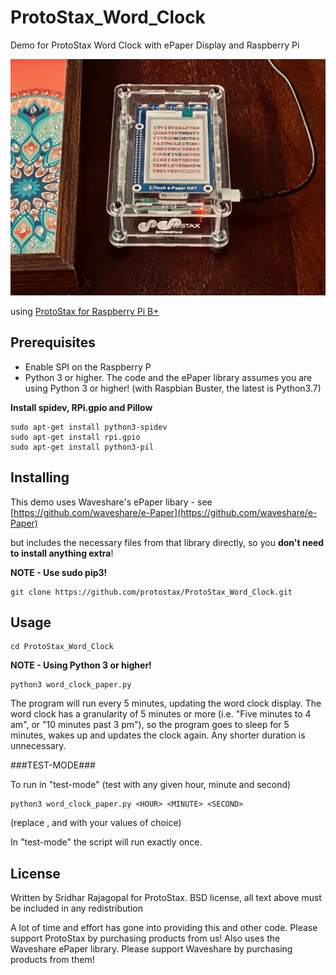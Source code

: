 # ProtoStax_Word_Clock
Demo for ProtoStax Word Clock with ePaper Display and Raspberry Pi

![ProtoStax Word Clock](ProtoStax_Word_Clock_Demo.jpg)

using [ProtoStax for Raspberry Pi B+](https://www.protostax.com/products/protostax-for-raspberry-pi-b)

## Prerequisites

* Enable SPI on the Raspberry P
* Python 3 or higher. The code and the ePaper library assumes you are
  using Python 3 or higher! (with Raspbian Buster, the latest is
  Python3.7)

**Install spidev, RPi.gpio and Pillow**

```
sudo apt-get install python3-spidev
sudo apt-get install rpi.gpio
sudo apt-get install python3-pil
```


## Installing

This demo uses Waveshare's ePaper libary - see
[https://github.com/waveshare/e-Paper](https://github.com/waveshare/e-Paper)

but includes the necessary files from that library directly, so you
**don't need to install anything extra**!

**NOTE - Use sudo pip3!**

```
git clone https://github.com/protostax/ProtoStax_Word_Clock.git
```

## Usage

```
cd ProtoStax_Word_Clock
```

**NOTE - Using Python 3 or higher!**

```
python3 word_clock_paper.py
```

The program will run every 5 minutes, updating the word clock
display. The word clock has a granularity of 5 minutes or more
(i.e. "Five minutes to 4 am", or "10 minutes past 3 pm"), so the
program goes to sleep for 5 minutes, wakes up and updates the clock
again. Any shorter duration is unnecessary.

###TEST-MODE###

To run in "test-mode" (test with any given hour, minute and second)
```
python3 word_clock_paper.py <HOUR> <MINUTE> <SECOND>
```

(replace <HOUR>, <MINUTE> and <SECOND> with your values of choice)

In "test-mode" the script will run exactly once. 

## License

Written by Sridhar Rajagopal for ProtoStax. BSD license, all text above must be included in any redistribution

A lot of time and effort has gone into providing this and other code. Please support ProtoStax by purchasing products from us!
Also uses the Waveshare ePaper library. Please support Waveshare by purchasing products from them!


